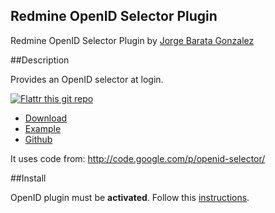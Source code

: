 Redmine OpenID Selector Plugin
------------------------------

Redmine OpenID Selector Plugin by [Jorge Barata Gonzalez](http://www.jorgebg.com/about)

##Description

Provides an OpenID selector at login.


[![Flattr this git repo](http://api.flattr.com/button/flattr-badge-large.png)](https://flattr.com/submit/auto?user_id=jorgebg&url=https://github.com/jorgebg/redmine-openid-selector&title=redmine-openid-selector&language=en_GB&tags=github&category=software) 

* [Download](http://www.redmine.org/plugins/openid-selector)
* [Example](http://redmine-openid-selector.heroku.com/login)
* [Github](https://github.com/jorgebg/redmine-openid-selector)

It uses code from:
http://code.google.com/p/openid-selector/

##Install

OpenID plugin must be **activated**.
Follow this [instructions](http://www.redmine.org/projects/redmine/wiki/Plugins#Installing-a-plugin).
